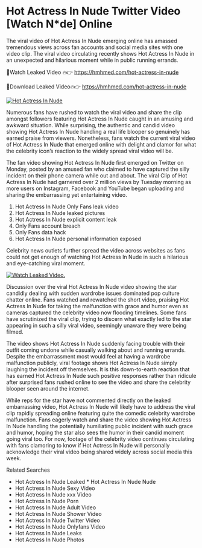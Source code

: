 ﻿# Hot Actress In Nude Twitter Video [Watch N*de] Online

The viral video of ﻿Hot Actress In Nude emerging online has amassed tremendous views across fan accounts and social media sites with one video clip. The viral video circulating recently shows ﻿Hot Actress In Nude in an unexpected and hilarious moment while in public running errands. 

🔴Watch Leaked Video 🔥👉  https://hmhmed.com/hot-actress-in-nude 

🔴Download Leaked Video🔥👉  https://hmhmed.com/hot-actress-in-nude 

[![Hot Actress In Nude](https://i.imgur.com/dJHk4Zq.gif)](https://hmhmed.com/hot-actress-in-nude)

Numerous fans have rushed to watch the viral video and share the clip amongst followers featuring ﻿Hot Actress In Nude caught in an amusing and awkward situation. While surprising, the authentic and candid video showing ﻿Hot Actress In Nude handling a real life blooper so genuinely has earned praise from viewers. Nonetheless, fans watch the current viral video of ﻿Hot Actress In Nude that emerged online with delight and clamor for what the celebrity icon’s reaction to the widely spread viral video will be.

The fan video showing ﻿Hot Actress In Nude first emerged on Twitter on Monday, posted by an amused fan who claimed to have captured the silly incident on their phone camera while out and about. The viral Clip of ﻿Hot Actress In Nude had garnered over 2 million views by Tuesday morning as more users on Instagram, Facebook and YouTube began uploading and sharing the embarrassing yet entertaining video. 

1. ﻿Hot Actress In Nude Only Fans leak video
2. ﻿Hot Actress In Nude leaked pictures
3. ﻿Hot Actress In Nude explicit content leak
4. Only Fans account breach
5. Only Fans data hack
6. ﻿Hot Actress In Nude personal information exposed

Celebrity news outlets further spread the video across websites as fans could not get enough of watching ﻿Hot Actress In Nude in such a hilarious and eye-catching viral moment. 

[![Watch Leaked Video.](https://miro.medium.com/v2/resize:fit:828/format:webp/1*cilzJN44JGOrTw9NJCrNHA.gif "Watch Leaked Video")](https://hmhmed.com/hot-actress-in-nude)

Discussion over the viral ﻿Hot Actress In Nude video showing the star candidly dealing with sudden wardrobe issues dominated pop culture chatter online. Fans watched and rewatched the short video, praising ﻿Hot Actress In Nude for taking the malfunction with grace and humor even as cameras captured the celebrity video now flooding timelines. Some fans have scrutinized the viral clip, trying to discern what exactly led to the star appearing in such a silly viral video, seemingly unaware they were being filmed.

The video shows ﻿Hot Actress In Nude suddenly facing trouble with their outfit coming undone while casually walking about and running errands. Despite the embarrassment most would feel at having a wardrobe malfunction publicly, viral footage shows ﻿Hot Actress In Nude simply laughing the incident off themselves. It is this down-to-earth reaction that has earned ﻿Hot Actress In Nude such positive responses rather than ridicule after surprised fans rushed online to see the video and share the celebrity blooper seen around the internet.  

While reps for the star have not commented directly on the leaked embarrassing video, ﻿Hot Actress In Nude will likely have to address the viral clip rapidly spreading online featuring quite the comedic celebrity wardrobe malfunction. Fans eagerly watch and share the video showing ﻿Hot Actress In Nude handling the potentially humiliating public incident with such grace and humor, hoping the star also sees the humor in their candid moment going viral too. For now, footage of the celebrity video continues circulating with fans clamoring to know if ﻿Hot Actress In Nude will personally acknowledge their viral video being shared widely across social media this week.

Related Searches
* ﻿Hot Actress In Nude Leaked
﻿* Hot Actress In Nude Nude
* ﻿Hot Actress In Nude Sexy Video
* ﻿Hot Actress In Nude xxx Video
* ﻿Hot Actress In Nude Porn
* ﻿Hot Actress In Nude Adult Video
* ﻿Hot Actress In Nude Shower Video
* ﻿Hot Actress In Nude Twitter Video
* ﻿Hot Actress In Nude Onlyfans Video
* ﻿Hot Actress In Nude Leaks
* ﻿Hot Actress In Nude Photos